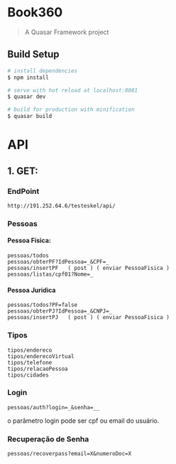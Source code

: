 # Book360

> A Quasar Framework project

## Build Setup

``` bash
# install dependencies
$ npm install

# serve with hot reload at localhost:8081
$ quasar dev

# build for production with minification
$ quasar build

```

# API

## 1. GET:

### EndPoint

    http://191.252.64.6/testeskel/api/
    
### Pessoas

  #### Pessoa Física:

    pessoas/todos
    pessoas/obterPF?IdPessoa=_&CPF=_
    pessoas/insertPF   ( post ) ( enviar PessoaFisica )
    pessoas/listas/cpf01?Nome=_
    
  #### Pessoa Juridica
      
    pessoas/todos?PF=false
    pessoas/obterPJ?IdPessoa=_&CNPJ=_
    pessoas/insertPJ   ( post ) ( enviar PessoaFisica )
    

### Tipos

    tipos/endereco
    tipos/enderecoVirtual
    tipos/telefone
    tipos/relacaoPessoa
    tipos/cidades

### Login

    pessoas/auth?login=_&senha=__
  
  o parâmetro login pode ser cpf ou email do usuário.
  
### Recuperação de Senha

    pessoas/recoverpass?email=X&numeroDoc=X